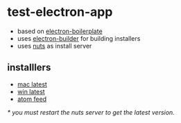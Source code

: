 # test-electron-app

- based on [electron-boilerplate](https://github.com/szwacz/electron-boilerplate)
- uses [electron-builder](https://github.com/electron-userland/electron-builder) for building installers
- uses [nuts](https://github.com/GitbookIO/nuts) as install server

## installlers
- [mac latest](https://shielded-everglades-24834.herokuapp.com/download/osx)
- [win latest](https://shielded-everglades-24834.herokuapp.com/download/win)
- [atom feed](https://shielded-everglades-24834.herokuapp.com/feed/channel/all.atom)

_* you must restart the nuts server to get the latest version._
